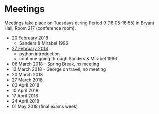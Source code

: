 # Meetings

Meetings take place on Tuesdays during Period 9 (16:05-16:55) in Bryant Hall, Room 217 (conference room).

* [20 February 2018](20180220.md)
    * Sanders & Mirabel 1996
* [27 February 2018](20180227.md)
    * python introduction
    * continue going through Sanders & Mirabel 1996
* 06 March 2018 - Spring Break, no meeting
* 13 March 2018 - George on travel, no meeting
* 20 March 2018
* 27 March 2018
* 03 April 2018
* 10 April 2018
* 17 April 2018
* 24 April 2018
* 01 May 2018 (final exams week)
